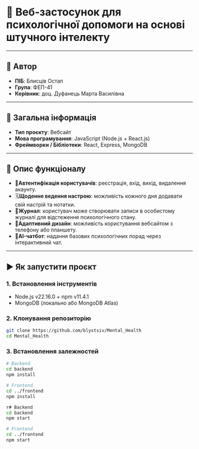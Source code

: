 # 📘 Веб-застосунок для психологічної допомоги на основі штучного інтелекту

---

## 👤 Автор

- **ПІБ**: Блисців Остап
- **Група**: ФЕП-41
- **Керівник**: доц. Дуфанець Марта Василівна

---

## 📌 Загальна інформація

- **Тип проєкту**: Вебсайт
- **Мова програмування**: JavaScript (Node.js + React.js)
- **Фреймворки / Бібліотеки**: React, Express, MongoDB

---

## 🧠 Опис функціоналу

* 🔐**Автентифікація користувачів**: реєстрація, вхід, вихід, видалення акаунту.
* 🗓️**Щоденне ведення настрою**: можливість кожного дня додавати свій настрій та нотатки.
* 📓**Журнал**: користувач може створювати записи в особистому журналі для відстеження психологічного стану.
* 📱**Адаптивний дизайн**: можливість користування вебсайтом з телефону або планшету.
* 🤖**AI-чатбот**: надання базових психологічних порад через інтерактивний чат.

---

## ▶️ Як запустити проєкт

### 1. Встановлення інструментів

- Node.js v22.16.0 + npm v11.4.1
- MongoDB (локально або MongoDB Atlas)

### 2. Клонування репозиторію

```bash
git clone https://github.com/blystsiv/Mental_Health
cd Mental_Health
```

### 3. Встановлення залежностей

```bash
# Backend
cd backend
npm install

# Frontend
cd ../frontend
npm install
```

```bash
r# Backend
cd backend
npm start

# Frontend
cd ../frontend
npm start
```
